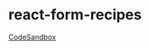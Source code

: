 # react-form-recipes

[CodeSandbox](https://codesandbox.io/p/github/ishiyama0530/react-form-recipes/main?file=%2FREADME.md&workspace=%257B%2522activeFileId%2522%253A%2522cl9ji18170002lrjcf4ap449w%2522%252C%2522openFiles%2522%253A%255B%2522%252FREADME.md%2522%255D%252C%2522sidebarPanel%2522%253A%2522EXPLORER%2522%252C%2522gitSidebarPanel%2522%253A%2522COMMIT%2522%252C%2522sidekickItems%2522%253A%255B%257B%2522type%2522%253A%2522PREVIEW%2522%252C%2522taskId%2522%253A%2522dev%2522%252C%2522port%2522%253A5173%252C%2522key%2522%253A%2522cl9ji1cqf007t3b6lgg1ycj9o%2522%252C%2522isMinimized%2522%253Afalse%257D%252C%257B%2522type%2522%253A%2522TASK_LOG%2522%252C%2522taskId%2522%253A%2522dev%2522%252C%2522key%2522%253A%2522cl9ji1bpj00463b6ly2gglb8u%2522%252C%2522isMinimized%2522%253Afalse%257D%255D%257D)
